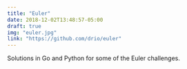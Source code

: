 ```yaml
---
title: "Euler"
date: 2018-12-02T13:48:57-05:00
draft: true
img: "euler.jpg"
link: "https://github.com/drio/euler"
---
```


Solutions in Go and Python for some of the Euler challenges.
